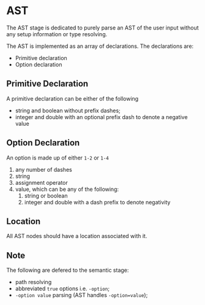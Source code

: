 # AST

The AST stage is dedicated to purely parse an AST of the user input without any 
setup information or type resolving. 

The AST is implemented as an array of declarations. The declarations are:

- Primitive declaration
- Option declaration

## Primitive Declaration

A primitive declaration can be either of the following
- string and boolean without prefix dashes;
- integer and double with an optional prefix dash to denote a negative value

## Option Declaration

An option is made up of either `1-2` or `1-4`

1. any number of dashes
2. string
3. assignment operator 
4. value, which can be any of the following:
    1. string or boolean
    2. integer and double with a dash prefix to denote negativity

## Location

All AST nodes should have a location associated with it.

## Note

The following are defered to the semantic stage:

- path resolving
- abbreviated `true` options i.e. `-option`;
- `-option value` parsing (AST handles `-option=value`);

